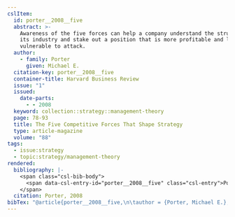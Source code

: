 ```yaml
---
cslItem:
  id: porter__2008__five
  abstract: >-
    Awareness of the five forces can help a company understand the structure of
    its industry and stake out a position that is more profitable and less
    vulnerable to attack.
  author:
    - family: Porter
      given: Michael E.
  citation-key: porter__2008__five
  container-title: Harvard Business Review
  issue: "1"
  issued:
    date-parts:
      - - 2008
  keyword: collection::strategy::management-theory
  page: 78-93
  title: The Five Competitive Forces That Shape Strategy
  type: article-magazine
  volume: "88"
tags:
  - issue:strategy
  - topic:strategy/management-theory
rendered:
  bibliography: |-
    <span class="csl-bib-body">
      <span data-csl-entry-id="porter__2008__five" class="csl-entry">Porter, M. E. 2008. The Five Competitive Forces That Shape Strategy. <i>Harvard Business Review</i>, <i>88</i>(1), 78–93.</span>
    </span>
  citation: Porter, 2008
bibTex: "@article{porter__2008__five,\n\tauthor = {Porter, Michael E.},\n\tjournal = {Harvard Business Review},\n\tnumber = {1},\n\tyear = {2008},\n\tpages = {78--93},\n\ttitle = {The {Five} {Competitive} {Forces} {That} {Shape} {Strategy}},\n\tvolume = {88},\n}\n\n"
---
```

